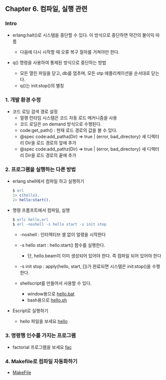 ## Chapter 6. 컴파일, 실행 관련

### Intro

* erlang:halt()로 시스템을 중단할 수 있다. 이 방식으로 중단하면 약간의 불이익 따름
    * 다음에 다시 시작할 때 오류 복구 절차를 거쳐야만 한다.

* q() 명령을 사용하여 통제된 방식으로 중단하는 방법
    * 모든 열린 파일을 닫고, db를 멈추며, 모든 otp 애플리케이션을 순서대로 닫는다.
    * q()는 init:stop()의 별칭


### 1. 개발 환경 수정 
    
* 코드 로딩 검색 경로 설정 
    * 얼랭 런타임 시스템은 코드 자동 로드 메커니즘을 사용
    * 코드 로딩은 on demand 방식으로 수행된다.
    * code:get_path() : 현재 로드 경로의 값을 볼 수 있다.
    * @spec code:add_patha(Dir) => true | {error, bad_directory}
        새 디렉터리 Dir을 로드 경로의 앞에 추가
    * @spec code:add_pathz(Dir) => true | {error, bad_directory}
        새 디렉터리 Dir을 로드 경로의 끝에 추가


### 2. 프로그램을 실행하는 다른 방법

* erlang shell에서 컴파일 하고 실행하기
    ```erlang
    $ erl
    1> c(hello).
    2> hello:start().
    ```
* 명령 프롬프트에서 컴파일, 실행
    ```erlang
    $ erlc hello.erl
    $ erl -noshell -s hello start -s init stop 
    ```
    * -noshell : 인터렉티브 셸 없이 얼랭을 시작한다
    * -s hello start : hello:start() 함수를 실행한다.
        * 단, hello.beam이 이미 생성되어 있어야 한다. 즉 컴파일 되어 있어야 한다
    * -s init stop : apply(hello, start, [])가 완료되면 시스템은 init:stop()을 수행한다. 

    * shellscript를 만들어서 사용할 수 있다. 
        * window용으로 [hello.bat](./hello/hello.bat)
        * bash용으로 [hello.sh](./hello/hello.sh)
    
* Escript로 실행하기 
    * hello 파일을 보세요 [hello](./hello/hello)


### 3. 명령행 인수를 가지는 프로그램
    
* factorial 프로그램을 보세요 [fac](./fac/factorial)


### 4. Makefile로 컴파일 자동화하기 

* [MakeFile](./makefileautomation/Makefile)


